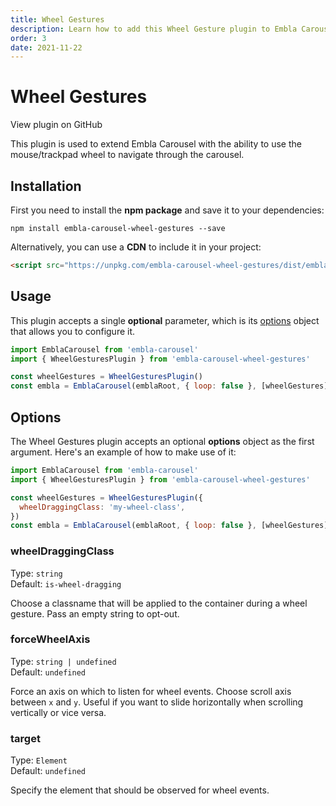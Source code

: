 ```yaml
---
title: Wheel Gestures
description: Learn how to add this Wheel Gesture plugin to Embla Carousel
order: 3
date: 2021-11-22
---
```


# Wheel Gestures

<RepositoryLink to="https://github.com/xiel/embla-carousel-wheel-gestures">View plugin on GitHub</RepositoryLink>

This plugin is used to extend Embla Carousel with the ability to use the mouse/trackpad wheel to navigate through the carousel.

## Installation

First you need to install the **npm package** and save it to your dependencies:

```shell
npm install embla-carousel-wheel-gestures --save
```

Alternatively, you can use a **CDN** to include it in your project:

```html
<script src="https://unpkg.com/embla-carousel-wheel-gestures/dist/embla-carousel-wheel-gestures.umd.js"></script>
```

## Usage

This plugin accepts a single **optional** parameter, which is its [options](/plugins/wheel-gestures/#options) object that allows you to configure it.

```js
import EmblaCarousel from 'embla-carousel'
import { WheelGesturesPlugin } from 'embla-carousel-wheel-gestures'

const wheelGestures = WheelGesturesPlugin()
const embla = EmblaCarousel(emblaRoot, { loop: false }, [wheelGestures])
```

## Options

The Wheel Gestures plugin accepts an optional **options** object as the first argument. Here's an example of how to make use of it:

```js
import EmblaCarousel from 'embla-carousel'
import { WheelGesturesPlugin } from 'embla-carousel-wheel-gestures'

const wheelGestures = WheelGesturesPlugin({
  wheelDraggingClass: 'my-wheel-class',
})
const embla = EmblaCarousel(emblaRoot, { loop: false }, [wheelGestures])
```

### wheelDraggingClass

Type: <BrandPrimaryText>`string`</BrandPrimaryText>  
Default: <BrandSecondaryText>`is-wheel-dragging`</BrandSecondaryText>

Choose a classname that will be applied to the container during a wheel gesture. Pass an empty string to opt-out.

### forceWheelAxis

Type: <BrandPrimaryText>`string | undefined`</BrandPrimaryText>  
Default: <BrandSecondaryText>`undefined`</BrandSecondaryText>

Force an axis on which to listen for wheel events. Choose scroll axis between `x` and `y`. Useful if you want to slide horizontally when scrolling vertically or vice versa.

### target

Type: <BrandPrimaryText>`Element`</BrandPrimaryText>  
Default: <BrandSecondaryText>`undefined`</BrandSecondaryText>

Specify the element that should be observed for wheel events.
